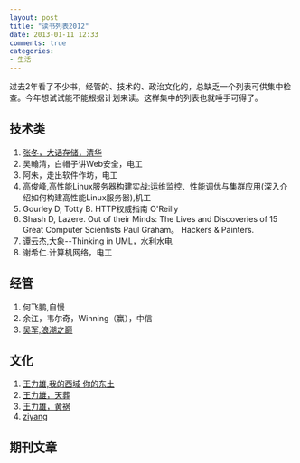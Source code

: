 ```yaml
---
layout: post
title: "读书列表2012"
date: 2013-01-11 12:33
comments: true
categories: 
- 生活
---
```


过去2年看了不少书，经管的、技术的、政治文化的，总缺乏一个列表可供集中检查。今年想试试能不能根据计划来读。这样集中的列表也就唾手可得了。  

## 技术类

1. [张冬，大话存储，清华](/blog/2013/01/08/da-hua-cun-chu/)
2. 吴翰清，白帽子讲Web安全，电工
3. 阿朱，走出软件作坊，电工
3. 高俊峰,高性能Linux服务器构建实战:运维监控、性能调优与集群应用(深入介绍如何构建高性能Linux服务器),机工
1. Gourley D, Totty B. HTTP权威指南 O'Reilly
1. Shash D, Lazere. Out of their Minds: The Lives and Discoveries of 15 Great Computer Scientists
Paul Graham。 Hackers & Painters.
1. 谭云杰,大象--Thinking in UML，水利水电
1. 谢希仁.计算机网络，电工

## 经管  

1. 何飞鹏,自慢  
1. 余江，韦尔奇，Winning（赢），中信
1. [吴军,浪潮之巅](/blog/2012/12/25/lang-chao-zhi-dian/)

## 文化 

1. [王力雄,我的西域 你的东土]()
1. [王力雄，天葬](/blog/2012/12/15/tianzang/)
1. [王力雄，黄祸](/blog/2013/01/07/huanghuo-give-way-to-fanghuo/)
1. [ziyang](/blog/2012/12/25/ziyang/)

## 期刊文章  

